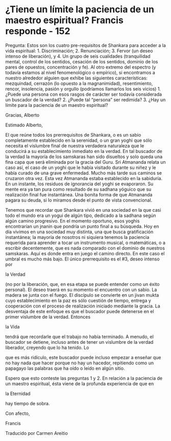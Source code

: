 # ¿Tiene un límite la paciencia de un maestro espiritual? Francis responde - 152

Pregunta: Estos son los cuatro pre-requisitos de Shankara para acceder a la vida espiritual: 1. Discriminación; 2. Renunciación; 3. Fervor (un deseo intenso de liberación), y 4. Un grupo de seis cualidades (tranquilidad mental, control de los sentidos, cesación de los sentidos, dominio de los pares de opuestos, concentración y fe). Al otro extremo del espectro (y todavía estamos al nivel fenomenológico o empírico), si encontramos a nuestro alrededor alguien que exhibe las siguientes características: mezquindad, cerrazón (lo opuesto a la magnanimidad), resentimiento, rencor, insolencia, pasión y orgullo (podríamos llamarlos los seis vicios) 1. ¿Puede una persona con esos rasgos de carácter ser todavía considerada un buscador de la verdad? 2. ¿Puede tal “persona” ser redimida? 3. ¿Hay un límite para la paciencia de un maestro espiritual?

Gracias, Alberto

Estimado Alberto,

El que reúne todos los prerrequisitos de Shankara, o es un sabio completamente establecido en la serenidad, o un gran yoghi que sólo necesita el vislumbre final de nuestra verdadera naturaleza que le conducirá a su establecimiento inmediato en la verdad. En tal buscador de la verdad la mayoría de los samskaras han sido disueltos y solo queda una fina capa que será eliminada por la gracia del Guru. Sri Atmananda relata un caso así, el caso de un yoghi que le había visitado durante su niñez y le había curado de una grave enfermedad. Mucho más tarde sus caminos se cruzaron otra vez. Esta vez Atmananda estaba establecido en la sabiduría. En un instante, los residuos de ignorancia del yoghi se evaporaron. Su mente era ya tan pura como resultado de su sadhana yóguico que su realización final fue instantánea. Una bonita forma de que Atmananda pagara su deuda, si lo miramos desde el punto de vista convencional.

Tenemos que recordar que Shankara vivió en una sociedad en la que casi todo el mundo era un yogui de algún tipo, dedicado a la sadhana según algún camino progresivo. En el momento oportuno, esos yoghis encontrarían un jnanin que pondría un punto final a su búsqueda. Hoy en día vivimos en una sociedad muy distinta, una que busca gratificación instantánea; la mayoría de nosotros ni siquiera tenemos la paciencia requerida para aprender a tocar un instrumento musical, o matemáticas, o a escribir decentemente, que es nada comparado con el dominio de nuestros samskaras. Aquí es donde entra en juego el camino directo. En este caso el umbral es mucho más bajo. El único prerrequisito es el #3, deseo intenso por 

la Verdad

(no por la liberación, que, en esa etapa se puede entender como un éxito personal). El deseo traerá en su momento el encuentro con un sabio. La madera se junta con el fuego. El discípulo se convierte en un jivan mukta cuyo establecimiento en la paz es sólo cuestión de tiempo, entrega y cooperación con el proceso de realización iniciado mediante la gracia. La desventaja de este enfoque es que el buscador puede detenerse en el primer vislumbre de la verdad. Entonces 

la Vida

 tendrá que recordarle que el trabajo no había terminado. A menudo, el buscador se detiene, incluso antes de tener un vislumbre de la verdad liberador, creyendo que lo ha tenido. Lo

que es más ridículo, este buscador puede incluso empezar a enseñar que no hay nada que hacer porque no hay un hacedor, repitiendo como un papagayo las palabras que ha oído o leído en algún sitio.

Espero que esto conteste las preguntas 1 y 2. En relación a la paciencia de un maestro espiritual, ésta viene de la profunda experiencia de que en 

la Eternidad

 hay tiempo de sobra.

Con afecto,

Francis

Traducido por Carmen Areitio

